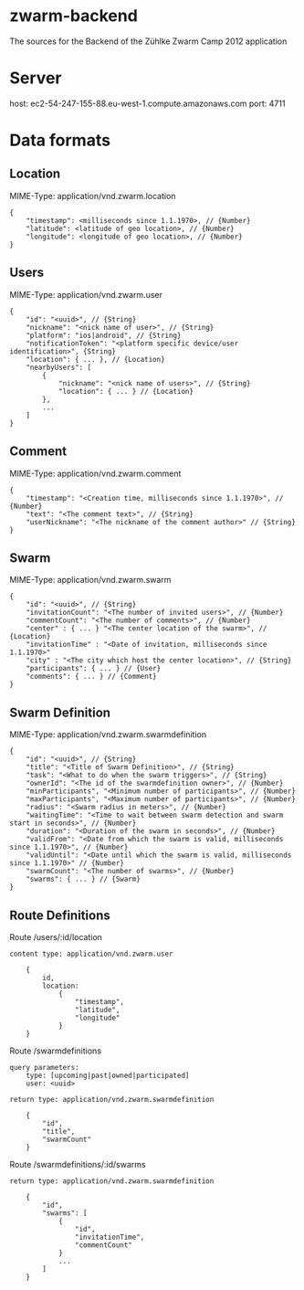 zwarm-backend
=============

The sources for the Backend of the Zühlke Zwarm Camp 2012 application

# Server #

host: ec2-54-247-155-88.eu-west-1.compute.amazonaws.com
port: 4711

# Data formats #

## Location ##

MIME-Type: application/vnd.zwarm.location

    {
        "timestamp": <milliseconds since 1.1.1970>, // {Number}
        "latitude": <latitude of geo location>, // {Number}
        "longitude": <longitude of geo location>, // {Number}
    }

## Users ##

MIME-Type: application/vnd.zwarm.user

    {
        "id": "<uuid>", // {String}
        "nickname": "<nick name of user>", // {String}
        "platform": "ios|android", // {String}
        "notificationToken": "<platform specific device/user identification>", {String}
        "location": { ... }, // {Location}
        "nearbyUsers": [
            {
                "nickname": "<nick name of users>", // {String}
                "location": { ... } // {Location}
            },
            ...
        ]
    }

## Comment ##

MIME-Type: application/vnd.zwarm.comment

    {
        "timestamp": "<Creation time, milliseconds since 1.1.1970>", // {Number}
        "text": "<The comment text>", // {String}
        "userNickname": "<The nickname of the comment author>" // {String}
    }

## Swarm ##

MIME-Type: application/vnd.zwarm.swarm

    {
        "id": "<uuid>", // {String}
        "invitationCount": "<The number of invited users>", // {Number}
        "commentCount": "<The number of comments>", // {Number}
        "center" : { ... } "<The center location of the swarm>", // {Location}
        "invitationTime" : "<Date of invitation, milliseconds since 1.1.1970>"
        "city" : "<The city which host the center location>", // {String}
        "participants": { ... } // {User}
        "comments": { ... } // {Comment}
    }

## Swarm Definition ##

MIME-Type: application/vnd.zwarm.swarmdefinition

    {
        "id": "<uuid>", // {String}
        "title": "<Title of Swarm Definition>", // {String}
        "task": "<What to do when the swarm triggers>", // {String}
        "ownerId": "<The id of the swarmdefinition owner>", // {Number}
        "minParticipants", "<Minimum number of participants>", // {Number}
        "maxParticipants", "<Maximum number of participants>", // {Number}
        "radius": "<Swarm radius in meters>", // {Number}
        "waitingTime": "<Time to wait between swarm detection and swarm start in seconds>", // {Number}
        "duration": "<Duration of the swarm in seconds>", // {Number}
        "validFrom": "<Date from which the swarm is valid, milliseconds since 1.1.1970>", // {Number}
        "validUntil": "<Date until which the swarm is valid, milliseconds since 1.1.1970>" // {Number}
        "swarmCount": "<The number of swarms>", // {Number}
        "swarms": { ... } // {Swarm}
    }

## Route Definitions ##

Route /users/:id/location

    content type: application/vnd.zwarm.user

        {
            id,
            location:
                {
                    "timestamp",
                    "latitude",
                    "longitude"
                }
        }

Route /swarmdefinitions

    query parameters:
        type: [upcoming|past|owned|participated]
        user: <uuid>

    return type: application/vnd.zwarm.swarmdefinition

        {
            "id",
            "title",
            "swarmCount"
        }

Route /swarmdefinitions/:id/swarms

    return type: application/vnd.zwarm.swarmdefinition

        {
            "id",
            "swarms": [
                {
                    "id",
                    "invitationTime",
                    "commentCount"
                }
                ...
            ]
        }

